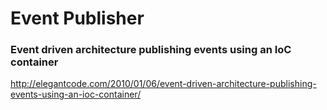 # Event Publisher

### Event driven architecture publishing events using an IoC container
http://elegantcode.com/2010/01/06/event-driven-architecture-publishing-events-using-an-ioc-container/
